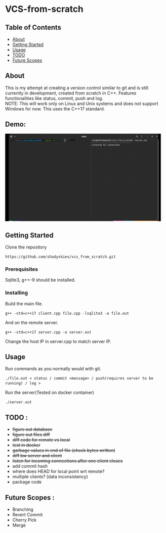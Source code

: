 # VCS-from-scratch

## Table of Contents

- [About](#about)
- [Getting Started](#getting_started)
- [Usage](#usage)
- [TODO](#todo)
- [Future Scopes](#future)

## About <a name = "about"></a>

This is my attempt at creating a version control similar to git and is still currently in development, created from scratch in C++. Features functionalities like status, commit, push and log.   
NOTE: This will work only on Linux and Unix systems and does not support Windows for now. This uses the C++17 standard.

## Demo: 
![video](./static/1.gif)
## Getting Started <a name = "getting_started"></a>

Clone the repository
```
https://github.com/shadyskies/vcs_from_scratch.git
```


### Prerequisites

Sqlite3, g++-9 should be installed.

### Installing

Build the main file.

```
g++ -std=c++17 client.cpp file.cpp -lsqlite3 -o file.out
```

And on the remote server.

```
g++ -std=c++17 server.cpp -o server.out
```
Change the host IP in server.cpp to match server IP.

## Usage <a name = "usage"></a>

Run commands as you normally would with git.
```
./file.out < status / commit <message> / push(requires server to be running) / log >
```

Run the server(Tested on docker container)
```
./server.out 
```

## TODO <a name = "todo"></a>: 
 - ~~figure out database~~ 
 - ~~figure out files diff~~
 - ~~diff code for remote vs local~~
 - ~~test in docker~~
 - ~~garbage values in end of file (check bytes written)~~
 - ~~diff bw server and client~~ 
 - ~~listen for incoming connections after one client closes~~
 - add commit hash
 - where does HEAD for local point wrt remote?
 - multiple clients? (data inconsistency)
 - package code

 ## Future Scopes  <a name = "future"></a>:
 - Branching
 - Revert Commit
 - Cherry Pick
 - Merge